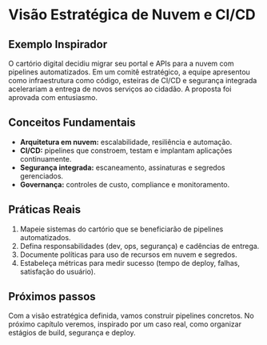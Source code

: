 # Visão Estratégica de Nuvem e CI/CD

## Exemplo Inspirador

O cartório digital decidiu migrar seu portal e APIs para a nuvem com pipelines automatizados. Em um comitê estratégico, a equipe apresentou como infraestrutura como código, esteiras de CI/CD e segurança integrada acelerariam a entrega de novos serviços ao cidadão. A proposta foi aprovada com entusiasmo.

## Conceitos Fundamentais

- **Arquitetura em nuvem:** escalabilidade, resiliência e automação.
- **CI/CD:** pipelines que constroem, testam e implantam aplicações continuamente.
- **Segurança integrada:** escaneamento, assinaturas e segredos gerenciados.
- **Governança:** controles de custo, compliance e monitoramento.

## Práticas Reais

1. Mapeie sistemas do cartório que se beneficiarão de pipelines automatizados.
2. Defina responsabilidades (dev, ops, segurança) e cadências de entrega.
3. Documente políticas para uso de recursos em nuvem e segredos.
4. Estabeleça métricas para medir sucesso (tempo de deploy, falhas, satisfação do usuário).

## Próximos passos

Com a visão estratégica definida, vamos construir pipelines concretos. No próximo capítulo veremos, inspirado por um caso real, como organizar estágios de build, segurança e deploy.

